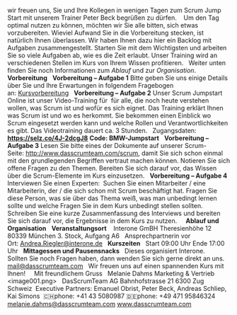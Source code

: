 wir freuen uns, Sie und Ihre Kollegen in wenigen Tagen zum Scrum Jump Start mit unserem Trainer Peter Beck begrüßen zu dürfen.
  
Um den Tag optimal nutzen zu können, möchten wir Sie alle bitten, sich etwas vorzubereiten. Wieviel Aufwand Sie in die Vorbereitung stecken, ist natürlich Ihnen überlassen. Wir haben Ihnen dazu hier ein Backlog mit Aufgaben zusammengestellt. Starten Sie mit dem Wichtigsten und arbeiten Sie so viele Aufgaben ab, wie es die Zeit erlaubt. Unser Training wird an verschiedenen Stellen im Kurs von Ihrem Wissen profitieren.
 
Weiter unten finden Sie noch Informationen zum *Ablauf* und zur *Organisation*.
 
**Vorbereitung**
 
**Vorbereitung – Aufgabe 1**
Bitte geben Sie uns einige Details über Sie und Ihre Erwartungen in folgendem Fragebogen an: <a href="https://www.dasscrumteam.com/forms/kurs.php?id=%5bcustom%205%5d" rel="noopener" class="external-link" target="_blank"><u>Kursvorbereitung</u></a>
 
**Vorbereitung – Aufgabe 2**
Unser Scrum Jumpstart Online ist unser Video-Training für  für alle, die noch heute verstehen wollen, was Scrum ist und wofür es sich eignet. Das Training erklärt Ihnen was Scrum ist und wo es herkommt. Sie bekommen einen Einblick wo Scrum eingesetzt werden kann und welche Rollen und Verantwortlichkeiten es gibt. Das Videotraining dauert ca. 3 Stunden.
 
Zugangsdaten: 
<a href="https://selz.co/4J-2dcgJ8" rel="noopener" class="external-link" target="_blank"><b><u>https://selz.co/4J-2dcgJ8</u></b></a>
**Code: BMW-Jumpstart**
 
**Vorbereitung – Aufgabe 3**
Lesen Sie bitte eines der Dokumente auf unserer Scrum-Seite: <a href="http://www.dasscrumteam.com/scrum" rel="noopener" class="external-link" target="_blank"><u>http://www.dasscrumteam.com/scrum</u></a>, damit Sie sich schon einmal mit den grundlegenden Begriffen vertraut machen können. Notieren Sie sich offene Fragen zu den Themen. Bereiten Sie sich darauf vor, das Wissen über die Scrum-Elemente im Kurs einzusetzen.
 
**Vorbereitung – Aufgabe 4**
Interviewen Sie einen Experten: 
Suchen Sie einen Mitarbeiter / eine Mitarbeiterin, der / die sich schon mit Scrum beschäftigt hat. Fragen Sie diese Person, was sie über das Thema weiß, was man unbedingt lernen sollte und welche Fragen Sie in dem Kurs unbedingt stellen sollten. Schreiben Sie eine kurze Zusammenfassung des Interviews und bereiten Sie sich darauf vor, die Ergebnisse in dem Kurs zu nutzen.
 
 
**Ablauf und Organisation**
 
**Veranstaltungsort** 
 
Interone GmBH Theresienhöhe 12 80339 München 3. Stock, Aufgang A6
 
Ansprechpartnerin vor Ort: <a href="mailto:Andrea.Riegler@interone.de" rel="noopener" class="external-link" target="_blank"><u>Andrea.Riegler@interone.de</u></a>
 
**Kurszeiten**
 
Start 09:00 Uhr
Ende 17:00 Uhr
 
**Mittagessen und Pausensnacks**
 
Dieses organisiert Interone. 
 
Sollten Sie noch Fragen haben, dann wenden Sie sich gerne direkt an uns.
 
<a href="mailto:mail@dasscrumteam.com" rel="noopener" class="external-link" target="_blank"><u>mail@dasscrumteam.com</u></a>
 
Wir freuen uns auf einen spannenden Kurs mit Ihnen!
 
 
Mit freundlichem Gruss
 
Melanie Dahms Marketing & Vertrieb
 <image001.png>   DasScrumTeam AG Bahnhofstrasse 21 6300 Zug Schweiz  Executive Partners: Emanuel Obrist, Peter Beck, Andreas Schliep, Kai Simons  🇨🇭phone: +41 43 5080987 🇩🇪phone: +49 471 95846324  <a href="mailto:melanie.dahms@dasscrumteam.com" rel="noopener" class="external-link" target="_blank"><u>melanie.dahms@dasscrumteam.com</u></a> <a href="http://www.dasscrumteam.com/" rel="noopener" class="external-link" target="_blank"><u>www.dasscrumteam.com</u></a>